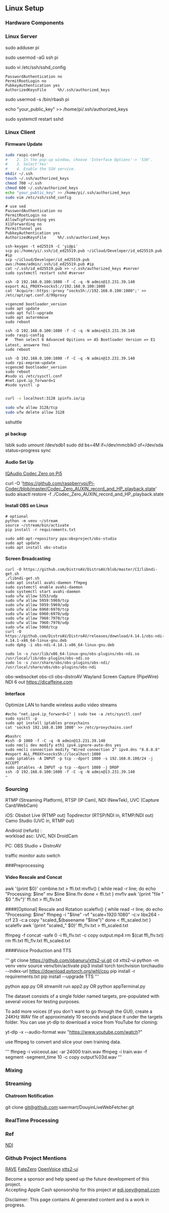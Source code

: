 ## Linux Setup

### Hardware Components

### Linux Server

sudo adduser pi

sudo usermod -aG ssh pi

sudo vi /etc/ssh/sshd_config

   ```plaintext
PasswordAuthentication no
PermitRootLogin no
PubkeyAuthentication yes
AuthorizedKeysFile     %h/.ssh/authorized_keys
   ```

sudo usermod -s /bin/rbash pi

echo "your_public_key" >> /home/pi/.ssh/authorized_keys

sudo systemctl restart sshd

### Linux Client
#### Firmware Update
```bash
sudo raspi-config
#    2. In the pop-up window, choose 'Interface Options'-> 'SSH'.
#    3. Select'Yes'
#    4. Enable the SSH service.
mkdir ~/.ssh
touch ~/.ssh/authorized_keys
chmod 700 ~/.ssh
chmod 600 ~/.ssh/authorized_keys
echo "your_public_key" >> /home/pi/.ssh/authorized_keys
sudo vim /etc/ssh/sshd_config
```

```plaintext
# use sed 
PasswordAuthentication no
PermitRootLogin no
AllowTcpForwarding yes
X11Forwarding no
PermitTunnel yes
PubkeyAuthentication yes
AuthorizedKeysFile     %h/.ssh/authorized_keys
```

```
ssh-keygen -t ed25519 -C 'yi@pi'
scp pi:/home/yi/.ssh/id_ed25519.pub ~/iCloud/Developer/id_ed25519.pub #ip
scp ~/iCloud/Developer/id_ed25519.pub aws:/home/admin/.ssh/id_ed25519.pub #ip
cat ~/.ssh/id_ed25519.pub >> ~/.ssh/authorized_keys #server
sudo systemctl restart sshd #server

ssh -D 192.168.0.100:1080 -f -C -q -N admin@13.231.39.140
export ALL_PROXY=socks5://192.168.0.100:1080
cat 'Acquire::https::proxy "socks5h://192.168.0.100:1080";' >> /etc/apt/apt.conf.d/99proxy

vcgencmd bootloader_version
sudo apt update 
sudo apt full-upgrade
sudo apt autoremove
sudo reboot

ssh -D 192.168.0.100:1080 -f -C -q -N admin@13.231.39.140
sudo raspi-config
#   Then select 6 Advanced Opitions => A5 Bootloader Version => E1 Latest, answere Yes）
sudo reboot

ssh -D 192.168.0.100:1080 -f -C -q -N admin@13.231.39.140
sudo rpi-eeprom-update
vcgencmd bootloader_version
sudo reboot
#sudo vi /etc/sysctl.conf
#net.ipv4.ip_forward=1
#sudo sysctl -p
```
```bash
```
```bash
curl -x localhost:3128 ipinfo.io/ip
```

```bash
sudo ufw allow 3128/tcp
sudo ufw delete allow 3128
```

sshuttle

#### pi backup
lsblk
sudo umount /dev/sdb1
sudo dd bs=4M if=/dev/mmcblk0 of=/dev/sda status=progress
sync

#### Audio Set Up
[IQAudio Codec Zero on Pi5](https://github.com/raspberrypi/Pi-Codec/issues/9)

curl -O 'https://github.com/raspberrypi/Pi-Codec/blob/master/Codec_Zero_AUXIN_record_and_HP_playback.state'
sudo alsactl restore -f ./Codec_Zero_AUXIN_record_and_HP_playback.state

                
#### Install OBS on Linux

```
# optional
python -m venv ~/stream
source ~/stream/bin/activate
pip install -r requirements.txt
```

```
sudo add-apt-repository ppa:obsproject/obs-studio
sudo apt update
sudo apt install obs-studio
```

#### Screen Broadcasting
```
curl -O https://github.com/DistroAV/DistroAV/blob/master/CI/libndi-get.sh
./libndi-get.sh
sudo apt install avahi-daemon ffmpeg
sudo systemctl enable avahi-daemon
sudo systemctl start avahi-daemon
sudo ufw allow 5353/udp
sudo ufw allow 5959:5969/tcp
sudo ufw allow 5959:5969/udp
sudo ufw allow 6960:6970/tcp
sudo ufw allow 6960:6970/udp
sudo ufw allow 7960:7970/tcp
sudo ufw allow 7960:7970/udp
sudo ufw allow 5960/tcp
curl -O https://github.com/DistroAV/DistroAV/releases/download/4.14.1/obs-ndi-4.14.1-x86_64-linux-gnu.deb
sudo dpkg -i obs-ndi-4.14.1-x86_64-linux-gnu.deb

sudo ln -s /usr/lib/x86_64-linux-gnu/obs-plugins/obs-ndi.so /usr/local/lib/obs-plugins/obs-ndi.so
sudo ln -s /usr/share/obs/obs-plugins/obs-ndi/ /usr/local/share/obs/obs-plugins/obs-ndi

```

obs-websocket obs-cli obs-distroAV
Wayland Screen Capture (PipeWire)
NDI 6 out 
https://dicaffeine.com

#### Interface
Optimize LAN to handle wireless audio video streams  

```  
#echo "net.ipv4.ip_forward=1" | sudo tee -a /etc/sysctl.conf
sudo sysctl -p
sudo apt install iptables proxychains
cat 'socks5 192.168.0.100 1080' >> /etc/proxychains.conf
```
```
#bashrc
#ssh -D 1080 -f -C -q -N admin@13.231.39.140
sudo nmcli dev modify eth1 ipv4.ignore-auto-dns yes
sudo nmcli connection modify "Wired connection 2" ipv4.dns "8.8.8.8"        
#export ALL_PROXY=socks5h://localhost:1080
sudo iptables -A INPUT -p tcp --dport 1080 -s 192.168.0.100/24 -j ACCEPT
sudo iptables -A INPUT -p tcp --dport 1080 -j DROP
ssh -D 192.168.0.100:1080 -f -C -q -N admin@13.231.39.140 
~
```

### Sourcing
RTMP (Streaming Platform), RTSP (IP Cam), NDI (NewTek), UVC (Capture Card/WebCam)

iOS:
Obsbot Live (RTMP out)
Topdirector (RTSP/NDI in, RTMP/NDI out)
Camo Studio (UVC in, RTMP out)

Android (refurb) :  
workload asc: UVC, NDI
DroidCam

PC:
OBS Studio + DistroAV

traffic monitor auto switch

###Preprocessing  

#### Video Rescale and Concat
awk '{print $0}' combine.txt > ffi.txt
mvflv() {
while read -r line; do
    echo "Processing: $line"
    mv $line $line.flv
done < ffi.txt
}
mvflv
awk '{print "file " $0 ".flv"}' ffi.txt > ffi_flv.txt

####[Optional] Rescale and Rotation
scaleflv() {
while read -r line; do
    echo "Processing: $line"
    ffmpeg -i "$line" -vf "scale=1920:1080" -c:v libx264 -crf 23 -c:a copy "scaled_$(basename "$line")"
done < ffi_scaled.txt
}
scaleflv
awk '{print "scaled_" $0}' ffi_flv.txt > ffi_scaled.txt

ffmpeg -f concat -safe 0 -i ffi_flv.txt -c copy output.mp4
rm $(cat ffi_flv.txt)
rm ffi.txt ffi_flv.txt ffi_scaled.txt

####Voice Production and TTS  

'''
git clone https://github.com/pbanuru/xtts2-ui.git
cd xtts2-ui
python -m venv venv
source venv/bin/activate
pip3 install torch torchvision torchaudio --index-url https://download.pytorch.org/whl/cpu
pip install -r requirements.txt
pip install --upgrade TTS
'''

python app.py OR streamlit run app2.py OR python appTerminal.py

The dataset consists of a single folder named targets, pre-populated with several voices for testing purposes.

To add more voices (if you don't want to go through the GUI), create a 24KHz WAV file of approximately 10 seconds and place it under the targets folder. You can use yt-dlp to download a voice from YouTube for cloning:

yt-dlp -x --audio-format wav "https://www.youtube.com/watch?"

use ffmpeg to convert and slice your own training data.

'''
ffmpeg -i voiceout.aac -ar 24000 train.wav
ffmpeg -i train.wav -f segment -segment_time 10 -c copy output%03d.wav
'''

### Mixing

### Streaming
#### Chatroom Notification
git clone git@github.com:saermart/DouyinLiveWebFetcher.git

### RealTime Processing

### Ref  

[NDI](https://interfacinglinux.com/2024/08/15/ndi-6-on-linux-with-obs/)

### Github Project Mentions
[RAVE](https://github.com/acids-ircam/RAVE)
[FateZero](https://github.com/ChenyangQiQi/FateZero?tab=readme-ov-file)
[OpenVoice](https://github.com/myshell-ai/OpenVoice)
[xtts2-ui](https://github.com/BoltzmannEntropy/xtts2-ui)
  
Become a sponsor and help speed up the future development of this project.  
Accepting Apple Cash sponsorship for this project at edi.joey@gmail.com  

Disclaimer: This page contains AI generated content and is a work in progress.
